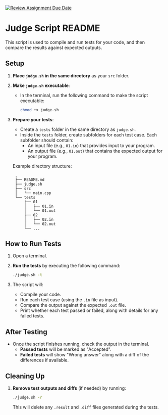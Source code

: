 [![Review Assignment Due Date](https://classroom.github.com/assets/deadline-readme-button-22041afd0340ce965d47ae6ef1cefeee28c7c493a6346c4f15d667ab976d596c.svg)](https://classroom.github.com/a/3xEOHgN-)
# Judge Script README

This script is used to compile and run tests for your code, and then compare the results against expected outputs.

## Setup

1. **Place `judge.sh` in the same directory** as your `src` folder.

2. **Make `judge.sh` executable**:
   - In the terminal, run the following command to make the script executable:

     ```bash
     chmod +x judge.sh
     ```

3. **Prepare your tests**:
   - Create a `tests` folder in the same directory as `judge.sh`.
   - Inside the `tests` folder, create subfolders for each test case. Each subfolder should contain:
     - An input file (e.g., `01.in`) that provides input to your program.
     - An output file (e.g., `01.out`) that contains the expected output for your program.

   Example directory structure:

   ```text
    .
    ├── README.md
    ├── judge.sh
    ├── src
    │   └── main.cpp
    └── tests
        ├── 01
        │   ├── 01.in
        │   └── 01.out
        ├── 02
        │   ├── 02.in
        │   └── 02.out
        └── ...
   ```

## How to Run Tests

1. Open a terminal.

2. **Run the tests** by executing the following command:

   ```bash
   ./judge.sh -t
   ```

3. The script will:
   - Compile your code.
   - Run each test case (using the `.in` file as input).
   - Compare the output against the expected `.out` file.
   - Print whether each test passed or failed, along with details for any failed tests.

## After Testing

- Once the script finishes running, check the output in the terminal.
  - **Passed tests** will be marked as "Accepted".
  - **Failed tests** will show "Wrong answer" along with a diff of the differences if available.

## Cleaning Up

1. **Remove test outputs and diffs** (if needed) by running:

   ```bash
   ./judge.sh -r
   ```

   This will delete any `.result` and `.diff` files generated during the tests.
